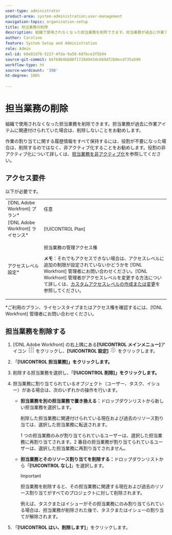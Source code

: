```yaml
---
user-type: administrator
product-area: system-administration;user-management
navigation-topic: organization-setup
title: 担当業務の削除
description: 組織で使用されなくなった担当業務を削除できます。担当業務が過去に作業アイテムに関連付けられていた場合は、削除しないことをお勧めします。作業の割り当てに関する履歴情報をすべて保持するには、役割が不要になった場合は、削除するのではなく、非アクティブ化することをお勧めします。役割の非アクティブ化について詳しくは、担当業務の非アクティブ化を参照してください。
author: Caroline
feature: System Setup and Administration
role: Admin
exl-id: b0e81d76-5227-4fda-9a58-68fbce3f5b94
source-git-commit: b6f6964bb80f172849434c669df2b0ecd735a590
workflow-type: ht
source-wordcount: '398'
ht-degree: 100%

---
```


# 担当業務の削除

組織で使用されなくなった担当業務を削除できます。担当業務が過去に作業アイテムに関連付けられていた場合は、削除しないことをお勧めします。

作業の割り当てに関する履歴情報をすべて保持するには、役割が不要になった場合は、削除するのではなく、非アクティブ化することをお勧めします。役割の非アクティブ化について詳しくは、[担当業務を非アクティブ化](../../../administration-and-setup/set-up-workfront/organizational-setup/deactivate-job-roles.md)を参照してください。

## アクセス要件

以下が必要です。

<table style="table-layout:auto"> 
 <col> 
 <col> 
 <tbody> 
  <tr> 
   <td role="rowheader">[!DNL Adobe Workfront] プラン*</td> 
   <td> <p>任意 </p> </td> 
  </tr> 
  <tr> 
   <td role="rowheader">[!DNL Adobe Workfront] ライセンス*</td> 
   <td>[!UICONTROL Plan]</td> 
  </tr> 
  <tr> 
   <td role="rowheader">アクセスレベル設定*</td> 
   <td> <p>担当業務の管理アクセス権</p> <p><b>メモ</b>：それでもアクセスできない場合は、アクセスレベルに追加の制限が設定されていないかどうかを [!DNL Workfront] 管理者にお問い合わせください。[!DNL Workfront] 管理者がアクセスレベルを変更する方法について詳しくは、<a href="../../../administration-and-setup/add-users/configure-and-grant-access/create-modify-access-levels.md" class="MCXref xref">カスタムアクセスレベルの作成または変更</a>を参照してください。</p> </td> 
  </tr> 
 </tbody> 
</table>

&#42;ご利用のプラン、ライセンスタイプまたはアクセス権を確認するには、[!DNL Workfront] 管理者にお問い合わせください。

## 担当業務を削除する

<!--
<p data-mc-conditions="QuicksilverOrClassic.Draft mode">(NOTE: this moved from create and manage job roles)</p>
-->

1. [!DNL Adobe Workfront] の右上隅にある&#x200B;**[!UICONTROL メインメニュー]**&#x200B;アイコン ![](assets/main-menu-icon.png) をクリックし、**[!UICONTROL 設定]** ![](assets/gear-icon-settings.png) をクリックします。

1. 「**[!UICONTROL 担当業務]」をクリックします。**
1. 削除する担当業務を選択し、「**[!UICONTROL 削除]」をクリックします。**
1. 担当業務に割り当てられているオブジェクト（ユーザー、タスク、イシュー）がある場合は、次のいずれかの操作を行います。

   * **担当業務を別の担当業務で置き換える：**&#x200B;ドロップダウンリストから新しい担当業務を選択します。

     削除した担当業務に関連付けられている現在および過去のリソース割り当ては、選択した担当業務に転送されます。

     1 つの担当業務のみが割り当てられているユーザーは、選択した担当業務に再割り当てされます。2 番目の担当業務が割り当てられているユーザーは、選択した担当業務に再割り当てされません。

   * **担当業務とそのリソース割り当てを削除する：**&#x200B;ドロップダウンリストから「**[!UICONTROL なし]**」を選択します。

     >[!IMPORTANT]
     >
     >担当業務を削除すると、その担当業務に関連する現在および過去のリソース割り当てがすべてのプロジェクトに対して削除されます。

     例えば、タスクまたはイシューがその担当業務にのみ割り当てられている場合は、担当業務が削除された後で、タスクまたはイシューの割り当てが解除されます。

1. 「**[!UICONTROL はい、削除します]**」をクリックします。
